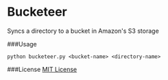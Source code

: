 Bucketeer
========

Syncs a directory to a bucket in Amazon's S3 storage


###Usage

`python bucketeer.py <bucket-name> <directory-name>`

###License
[MIT License](LICENSE.md)
